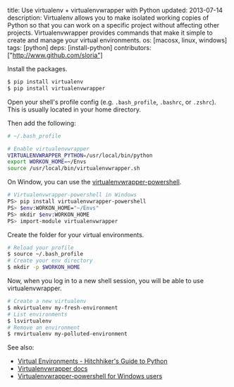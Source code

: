 title: Use virtualenv + virtualenvwrapper with Python
updated: 2013-07-14
description: Virtualenv allows you to make isolated working copies of Python so that you can work on a specific project without affecting other projects. Virtualenvwrapper provides commands that make it simple to create and manage your virtual environments.
os: [macosx, linux, windows]
tags: [python]
deps: [install-python]
contributors: ["http://www.github.com/sloria"] 

Install the packages.

```bash
$ pip install virtualenv
$ pip install virtualenvwrapper
```


Open your shell's profile config (e.g. `.bash_profile`, `.bashrc`, or `.zshrc`). This is usually located in your home directory.

Then add the following:

```bash
# ~/.bash_profile

# Enable virtualenvwrapper 
VIRTUALENVWRAPPER_PYTHON=/usr/local/bin/python
export WORKON_HOME=~/Envs
source /usr/local/bin/virtualenvwrapper.sh
```

On Window, you can use the [virtualenvwrapper-powershell][].

```bash
# Virtualenvwrapper-powershell in Windows
PS> pip install virtualenvwrapper-powershell
PS> $env:WORKON_HOME="~/Envs"
PS> mkdir $env:WORKON_HOME
PS> import-module virtualenvwrapper
```

Create the folder for your virtual environments.

```bash
# Reload your profile
$ source ~/.bash_profile
# Create your env directory
$ mkdir -p $WORKON_HOME
```

Now, when you log in to a new shell session, you will be able to use virtualenvwrapper.

```bash
# Create a new virtualenv
$ mkvirtualenv my-fresh-environment
# List environments
$ lsvirtualenv
# Remove an environment
$ rmvirtualenv my-polluted-environment
```

See also:

- [Virtual Environments - Hitchhiker's Guide to Python](http://docs.python-guide.org/en/latest/dev/virtualenvs.html)
- [Virtualenvwrapper docs](http://virtualenvwrapper.readthedocs.org/en/latest/) 
- [Virtualenvwrapper-powershell for Windows users][virtualenvwrapper-powershell]

[virtualenvwrapper-powershell]: https://bitbucket.org/guillermooo/virtualenvwrapper-powershell
